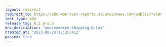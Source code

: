 ```yaml
---
layout: redirect
redirect_to: https://a8c-woo-test-reports.s3.amazonaws.com/public/release/8.1.0-a.3/woocommerce-shipping-&-tax/e2e/index.html
test_type: e2e
release_tag: 8.1.0-a.3
env_description: "woocommerce-shipping-&-tax"
created_at: "2023-08-23T16:25:41Z"
passed: true
---
```

